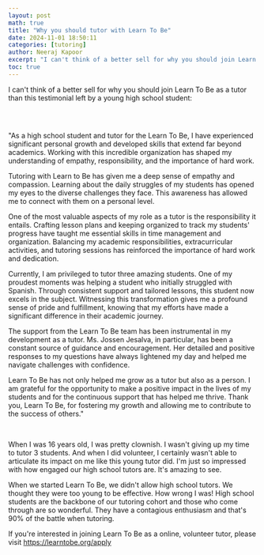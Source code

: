 ```yaml
---
layout: post
math: true
title: "Why you should tutor with Learn To Be"
date: 2024-11-01 18:50:11
categories: [tutoring]
author: Neeraj Kapoor
excerpt: "I can't think of a better sell for why you should join Learn To Be as a tutor than this testimonial left by a young high school student."
toc: true
---
```


I can't think of a better sell for why you should join Learn To Be as a tutor than this testimonial left by a young high school student:

### ‍

"As a high school student and tutor for the Learn To Be, I have experienced significant personal growth and developed skills that extend far beyond academics. Working with this incredible organization has shaped my understanding of empathy, responsibility, and the importance of hard work.

Tutoring with Learn to Be has given me a deep sense of empathy and compassion. Learning about the daily struggles of my students has opened my eyes to the diverse challenges they face. This awareness has allowed me to connect with them on a personal level.

One of the most valuable aspects of my role as a tutor is the responsibility it entails. Crafting lesson plans and keeping organized to track my students' progress have taught me essential skills in time management and organization. Balancing my academic responsibilities, extracurricular activities, and tutoring sessions has reinforced the importance of hard work and dedication.

Currently, I am privileged to tutor three amazing students. One of my proudest moments was helping a student who initially struggled with Spanish. Through consistent support and tailored lessons, this student now excels in the subject. Witnessing this transformation gives me a profound sense of pride and fulfillment, knowing that my efforts have made a significant difference in their academic journey.

The support from the Learn To Be team has been instrumental in my development as a tutor. Ms. Jossen Jesalva, in particular, has been a constant source of guidance and encouragement. Her detailed and positive responses to my questions have always lightened my day and helped me navigate challenges with confidence.

Learn To Be has not only helped me grow as a tutor but also as a person. I am grateful for the opportunity to make a positive impact in the lives of my students and for the continuous support that has helped me thrive. Thank you, Learn To Be, for fostering my growth and allowing me to contribute to the success of others."

‍

When I was 16 years old, I was pretty clownish. I wasn't giving up my time to tutor 3 students. And when I did volunteer, I certainly wasn't able to articulate its impact on me like this young tutor did. I'm just so impressed with how engaged our high school tutors are. It's amazing to see.

When we started Learn To Be, we didn't allow high school tutors. We thought they were too young to be effective. How wrong I was! High school students are the backbone of our tutoring cohort and those who come through are so wonderful. They have a contagious enthusiasm and that's 90% of the battle when tutoring.

If you're interested in joining Learn To Be as a online, volunteer tutor, please visit https://learntobe.org/apply

‍

‍
